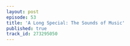 ```yaml
---
layout: post
episode: 53
title: 'A Long Special: The Sounds of Music'
published: true
track_id: 273295050
---
```

<div class='list post-player' track='{{page.track_id}}'></div>
